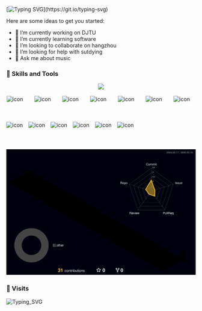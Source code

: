 [![Typing SVG](https://readme-typing-svg.demolab.com?font=Robot&size=30&pause=1000&color=0C5830F3&center=true&width=435&lines=Welcome+!;Here+is+Alex(He+Ziqiang);Nice+to+see+you+!)](https://git.io/typing-svg)

Here are some ideas to get you started:

- 🔭 I’m currently working on DJTU
- 🌱 I’m currently learning software
- 👯 I’m looking to collaborate on hangzhou
- 🤔 I’m looking for help with sutdying
- 💬 Ask me about music

### :hammer:  Skills and Tools
<p align="center">
  <a href="https://skillicons.dev">
    <img src="https://skillicons.dev/icons?i=apple,ps,c,cpp,github,gmail,instagram,linux,md,idea" />
  </a>
</p>

<div style="display: flex; justify-content: center; gap: 15px; margin-bottom: 10px;">
  <img src="https://techstack-generator.vercel.app/js-icon.svg" alt="icon" width="59" height="59" />
  <img src="https://techstack-generator.vercel.app/cpp-icon.svg" alt="icon" width="59" height="59" />
  <img src="https://techstack-generator.vercel.app/react-icon.svg" alt="icon" width="59" height="59" />
  <img src="https://techstack-generator.vercel.app/redux-icon.svg" alt="icon" width="59" height="59" />
  <img src="https://techstack-generator.vercel.app/eslint-icon.svg" alt="icon" width="59" height="59" />
  <img src="https://techstack-generator.vercel.app/webpack-icon.svg" alt="icon" width="59" height="59" />
  <img src="https://techstack-generator.vercel.app/python-icon.svg" alt="icon" width="59" height="59" />
</div>
  <div style="display: flex; align-items: flex-start;">
  <img src="https://techstack-generator.vercel.app/django-icon.svg" alt="icon" width="59" height="59" />
  <img src="https://techstack-generator.vercel.app/github-icon.svg" alt="icon" width="59" height="59" />
  <img src="https://techstack-generator.vercel.app/docker-icon.svg" alt="icon" width="59" height="59" />
  <img src="https://techstack-generator.vercel.app/kubernetes-icon.svg" alt="icon" width="59" height="59" />
  <img src="https://techstack-generator.vercel.app/mysql-icon.svg" alt="icon" width="59" height="59" />
  <img src="https://techstack-generator.vercel.app/java-icon.svg" alt="icon" width="59" height="59" />
</div>

![](./profile-3d-contrib/profile-night-rainbow.svg)

### :eyes:  Visits
![Typing_SVG](https://api.moedog.org/count/@he-zi-qiang.readme)

